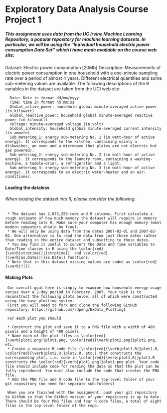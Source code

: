 # Exploratory Data Analysis Course Project 1

##### This assignment uses data from the UC Irvine Machine Learning Repository, a popular repository for machine learning datasets. In particular, we will be using the “Individual household electric power consumption Data Set” which I have made available on the course web site:

   Dataset: Electric power consumption [20Mb]
   Description: Measurements of electric power consumption in one household with a one-minute sampling rate over a period of almost 4 years. Different electrical quantities and some sub-metering values are available.
   The following descriptions of the 9 variables in the dataset are taken from the UCI web site:

      Date: Date in format dd/mm/yyyy
      Time: time in format hh:mm:ss
      Global_active_power: household global minute-averaged active power (in kilowatt)
      Global_reactive_power: household global minute-averaged reactive power (in kilowatt)
      Voltage: minute-averaged voltage (in volt)
      Global_intensity: household global minute-averaged current intensity (in ampere)
      Sub_metering_1: energy sub-metering No. 1 (in watt-hour of active energy). It corresponds to the kitchen, containing mainly a dishwasher, an oven and a microwave (hot plates are not electric but gas powered).
      Sub_metering_2: energy sub-metering No. 2 (in watt-hour of active energy). It corresponds to the laundry room, containing a washing-machine, a tumble-drier, a refrigerator and a light.
      Sub_metering_3: energy sub-metering No. 3 (in watt-hour of active energy). It corresponds to an electric water-heater and an air-conditioner.
      
      
#### Loading the dataless 
###### When loading the dataset into R, please consider the following:
     * The dataset has 2,075,259 rows and 9 columns. First calculate a rough estimate of how much memory the dataset will require in memory before reading into R. Make sure your computer has enough memory (most modern computers should be fine).
     * We will only be using data from the dates 2007-02-01 and 2007-02-02. One alternative is to read the data from just those dates rather than reading in the entire dataset and subsetting to those dates.
     * You may find it useful to convert the Date and Time variables to Date/Time classes in R using the \color{red}{\verb|strptime()|}strptime()  and \color{red}{\verb|as.Date()|}as.Date() functions.
     * Note that in this dataset missing values are coded as \color{red}{\verb|?|}?.
     
#### Making Plots
     Our overall goal here is simply to examine how household energy usage varies over a 2-day period in February, 2007. Your task is to reconstruct the following plots below, all of which were constructed using the base plotting system.
     First you will need to fork and clone the following GitHub repository: https://github.com/rdpeng/ExData_Plotting1

     For each plot you should

     * Construct the plot and save it to a PNG file with a width of 480 pixels and a height of 480 pixels.
     * Name each of the plot files as \color{red}{\verb|plot1.png|}plot1.png, \color{red}{\verb|plot2.png|}plot2.png, etc.
     * Create a separate R code file (\color{red}{\verb|plot1.R|}plot1.R, \color{red}{\verb|plot2.R|}plot2.R, etc.) that constructs the corresponding plot, i.e. code in \color{red}{\verb|plot1.R|}plot1.R constructs the \color{red}{\verb|plot1.png|}plot1.png plot. Your code file should include code for reading the data so that the plot can be fully reproduced. You must also include the code that creates the PNG file.
     * Add the PNG file and R code file to the top-level folder of your git repository (no need for separate sub-folders)
     
     When you are finished with the assignment, push your git repository to GitHub so that the GitHub version of your repository is up to date. There should be four PNG files and four R code files, a total of eight files in the top-level folder of the repo.

